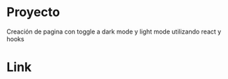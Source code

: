# Proyecto

Creación de pagina con toggle a dark mode y light mode utilizando react y hooks

# Link
